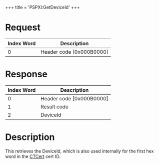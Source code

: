 +++
title = 'PSPXI:GetDeviceId'
+++

# Request

| Index Word | Description                |
|------------|----------------------------|
| 0          | Header code \[0x000B0000\] |

# Response

| Index Word | Description                |
|------------|----------------------------|
| 0          | Header code \[0x000B0000\] |
| 1          | Result code                |
| 2          | DeviceId                   |

# Description

This retrieves the DeviceId, which is also used internally for the first
hex word in the [CTCert](CTCert "wikilink") cert ID.